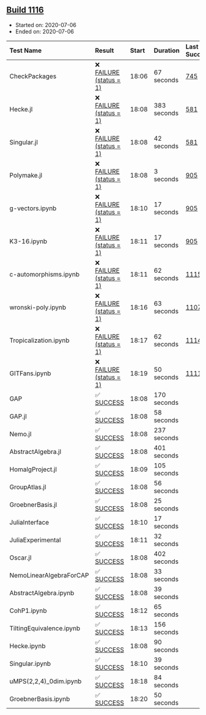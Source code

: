 ## [Build 1116](https://oscarci.mathematik.uni-kl.de/job/oscar-julia-1.4/1116/)

* Started on: 2020-07-06
* Ended on: 2020-07-06

| Test Name    | Result | Start | Duration | Last Success | First Failure |
|:-------------|:-------|:------|:---------|:-------------|:--------------|
| CheckPackages | ❌ [FAILURE (status = 1)](https://oscarci.mathematik.uni-kl.de/job/oscar-julia-1.4/1116/artifact/logs/build-1116/CheckPackages.log) | 18:06 | 67 seconds | [745](https://oscarci.mathematik.uni-kl.de/job/oscar-julia-1.4/745/) | [746](https://oscarci.mathematik.uni-kl.de/job/oscar-julia-1.4/746/) |
| Hecke.jl | ❌ [FAILURE (status = 1)](https://oscarci.mathematik.uni-kl.de/job/oscar-julia-1.4/1116/artifact/logs/build-1116/Hecke.jl.log) | 18:08 | 383 seconds | [581](https://oscarci.mathematik.uni-kl.de/job/oscar-julia-1.4/581/) | [582](https://oscarci.mathematik.uni-kl.de/job/oscar-julia-1.4/582/) |
| Singular.jl | ❌ [FAILURE (status = 1)](https://oscarci.mathematik.uni-kl.de/job/oscar-julia-1.4/1116/artifact/logs/build-1116/Singular.jl.log) | 18:08 | 42 seconds | [581](https://oscarci.mathematik.uni-kl.de/job/oscar-julia-1.4/581/) | [582](https://oscarci.mathematik.uni-kl.de/job/oscar-julia-1.4/582/) |
| Polymake.jl | ❌ [FAILURE (status = 1)](https://oscarci.mathematik.uni-kl.de/job/oscar-julia-1.4/1116/artifact/logs/build-1116/Polymake.jl.log) | 18:08 | 3 seconds | [905](https://oscarci.mathematik.uni-kl.de/job/oscar-julia-1.4/905/) | [907](https://oscarci.mathematik.uni-kl.de/job/oscar-julia-1.4/907/) |
| g-vectors.ipynb | ❌ [FAILURE (status = 1)](https://oscarci.mathematik.uni-kl.de/job/oscar-julia-1.4/1116/artifact/logs/build-1116/g-vectors.ipynb.log) | 18:10 | 17 seconds | [905](https://oscarci.mathematik.uni-kl.de/job/oscar-julia-1.4/905/) | [907](https://oscarci.mathematik.uni-kl.de/job/oscar-julia-1.4/907/) |
| K3-16.ipynb | ❌ [FAILURE (status = 1)](https://oscarci.mathematik.uni-kl.de/job/oscar-julia-1.4/1116/artifact/logs/build-1116/K3-16.ipynb.log) | 18:11 | 17 seconds | [905](https://oscarci.mathematik.uni-kl.de/job/oscar-julia-1.4/905/) | [907](https://oscarci.mathematik.uni-kl.de/job/oscar-julia-1.4/907/) |
| c-automorphisms.ipynb | ❌ [FAILURE (status = 1)](https://oscarci.mathematik.uni-kl.de/job/oscar-julia-1.4/1116/artifact/logs/build-1116/c-automorphisms.ipynb.log) | 18:11 | 62 seconds | [1115](https://oscarci.mathematik.uni-kl.de/job/oscar-julia-1.4/1115/) | [1116](https://oscarci.mathematik.uni-kl.de/job/oscar-julia-1.4/1116/) |
| wronski-poly.ipynb | ❌ [FAILURE (status = 1)](https://oscarci.mathematik.uni-kl.de/job/oscar-julia-1.4/1116/artifact/logs/build-1116/wronski-poly.ipynb.log) | 18:16 | 63 seconds | [1107](https://oscarci.mathematik.uni-kl.de/job/oscar-julia-1.4/1107/) | [1108](https://oscarci.mathematik.uni-kl.de/job/oscar-julia-1.4/1108/) |
| Tropicalization.ipynb | ❌ [FAILURE (status = 1)](https://oscarci.mathematik.uni-kl.de/job/oscar-julia-1.4/1116/artifact/logs/build-1116/Tropicalization.ipynb.log) | 18:17 | 62 seconds | [1114](https://oscarci.mathematik.uni-kl.de/job/oscar-julia-1.4/1114/) | [1115](https://oscarci.mathematik.uni-kl.de/job/oscar-julia-1.4/1115/) |
| GITFans.ipynb | ❌ [FAILURE (status = 1)](https://oscarci.mathematik.uni-kl.de/job/oscar-julia-1.4/1116/artifact/logs/build-1116/GITFans.ipynb.log) | 18:19 | 50 seconds | [1111](https://oscarci.mathematik.uni-kl.de/job/oscar-julia-1.4/1111/) | [1112](https://oscarci.mathematik.uni-kl.de/job/oscar-julia-1.4/1112/) |
| GAP | ✅ [SUCCESS](https://oscarci.mathematik.uni-kl.de/job/oscar-julia-1.4/1116/artifact/logs/build-1116/GAP.log) | 18:08 | 170 seconds |  |  |
| GAP.jl | ✅ [SUCCESS](https://oscarci.mathematik.uni-kl.de/job/oscar-julia-1.4/1116/artifact/logs/build-1116/GAP.jl.log) | 18:08 | 58 seconds |  |  |
| Nemo.jl | ✅ [SUCCESS](https://oscarci.mathematik.uni-kl.de/job/oscar-julia-1.4/1116/artifact/logs/build-1116/Nemo.jl.log) | 18:08 | 237 seconds |  |  |
| AbstractAlgebra.jl | ✅ [SUCCESS](https://oscarci.mathematik.uni-kl.de/job/oscar-julia-1.4/1116/artifact/logs/build-1116/AbstractAlgebra.jl.log) | 18:08 | 401 seconds |  |  |
| HomalgProject.jl | ✅ [SUCCESS](https://oscarci.mathematik.uni-kl.de/job/oscar-julia-1.4/1116/artifact/logs/build-1116/HomalgProject.jl.log) | 18:09 | 105 seconds |  |  |
| GroupAtlas.jl | ✅ [SUCCESS](https://oscarci.mathematik.uni-kl.de/job/oscar-julia-1.4/1116/artifact/logs/build-1116/GroupAtlas.jl.log) | 18:08 | 56 seconds |  |  |
| GroebnerBasis.jl | ✅ [SUCCESS](https://oscarci.mathematik.uni-kl.de/job/oscar-julia-1.4/1116/artifact/logs/build-1116/GroebnerBasis.jl.log) | 18:08 | 25 seconds |  |  |
| JuliaInterface | ✅ [SUCCESS](https://oscarci.mathematik.uni-kl.de/job/oscar-julia-1.4/1116/artifact/logs/build-1116/JuliaInterface.log) | 18:10 | 17 seconds |  |  |
| JuliaExperimental | ✅ [SUCCESS](https://oscarci.mathematik.uni-kl.de/job/oscar-julia-1.4/1116/artifact/logs/build-1116/JuliaExperimental.log) | 18:11 | 32 seconds |  |  |
| Oscar.jl | ✅ [SUCCESS](https://oscarci.mathematik.uni-kl.de/job/oscar-julia-1.4/1116/artifact/logs/build-1116/Oscar.jl.log) | 18:08 | 402 seconds |  |  |
| NemoLinearAlgebraForCAP | ✅ [SUCCESS](https://oscarci.mathematik.uni-kl.de/job/oscar-julia-1.4/1116/artifact/logs/build-1116/NemoLinearAlgebraForCAP.log) | 18:08 | 33 seconds |  |  |
| AbstractAlgebra.ipynb | ✅ [SUCCESS](https://oscarci.mathematik.uni-kl.de/job/oscar-julia-1.4/1116/artifact/logs/build-1116/AbstractAlgebra.ipynb.log) | 18:08 | 39 seconds |  |  |
| CohP1.ipynb | ✅ [SUCCESS](https://oscarci.mathematik.uni-kl.de/job/oscar-julia-1.4/1116/artifact/logs/build-1116/CohP1.ipynb.log) | 18:12 | 65 seconds |  |  |
| TiltingEquivalence.ipynb | ✅ [SUCCESS](https://oscarci.mathematik.uni-kl.de/job/oscar-julia-1.4/1116/artifact/logs/build-1116/TiltingEquivalence.ipynb.log) | 18:13 | 156 seconds |  |  |
| Hecke.ipynb | ✅ [SUCCESS](https://oscarci.mathematik.uni-kl.de/job/oscar-julia-1.4/1116/artifact/logs/build-1116/Hecke.ipynb.log) | 18:08 | 90 seconds |  |  |
| Singular.ipynb | ✅ [SUCCESS](https://oscarci.mathematik.uni-kl.de/job/oscar-julia-1.4/1116/artifact/logs/build-1116/Singular.ipynb.log) | 18:10 | 39 seconds |  |  |
| uMPS(2,2,4)_0dim.ipynb | ✅ [SUCCESS](https://oscarci.mathematik.uni-kl.de/job/oscar-julia-1.4/1116/artifact/logs/build-1116/uMPS-2-2-4-_0dim.ipynb.log) | 18:18 | 84 seconds |  |  |
| GroebnerBasis.ipynb | ✅ [SUCCESS](https://oscarci.mathematik.uni-kl.de/job/oscar-julia-1.4/1116/artifact/logs/build-1116/GroebnerBasis.ipynb.log) | 18:20 | 50 seconds |  |  |
